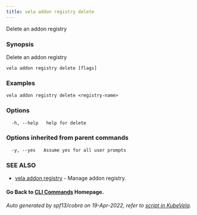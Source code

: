```yaml
---
title: vela addon registry delete
---
```


Delete an addon registry

### Synopsis

Delete an addon registry

```
vela addon registry delete [flags]
```

### Examples

```
vela addon registry delete <registry-name>
```

### Options

```
  -h, --help   help for delete
```

### Options inherited from parent commands

```
  -y, --yes   Assume yes for all user prompts
```

### SEE ALSO

* [vela addon registry](vela_addon_registry)	 - Manage addon registry.

#### Go Back to [CLI Commands](vela) Homepage.


###### Auto generated by spf13/cobra on 19-Apr-2022, refer to [script in KubeVela](https://github.com/oam-dev/kubevela/tree/master/hack/docgen).
